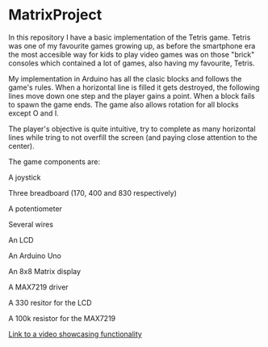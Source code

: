 # MatrixProject

In this repository I have a basic implementation of the Tetris game.
Tetris was one of my favourite games growing up, as before the smartphone era
the most accesible way for kids to play video games was on those "brick"
consoles which contained a lot of games, also having my favourite, Tetris.

My implementation in Arduino has all the clasic blocks and follows the game's rules.
When a horizontal line is filled it gets destroyed, the following lines move down
one step and the player gains a point. When a block fails to spawn the game ends.
The game also allows rotation for all blocks except O and I.
 
The player's objective is quite intuitive, try to complete as many horizontal lines
while tring to not overfill the screen (and paying close attention to the center).

The game components are:

A joystick

Three breadboard (170, 400 and 830 respectively)

A potentiometer

Several wires

An LCD

An Arduino Uno

An 8x8 Matrix display

A MAX7219 driver

A 330 resitor for the LCD

A 100k resistor for the MAX7219

[Link to a video showcasing functionality](/https://youtu.be/0VH4JV-nQ9k )
